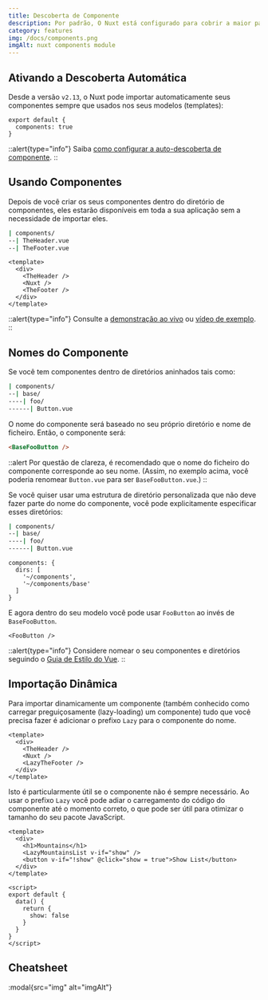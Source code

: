 ```yaml
---
title: Descoberta de Componente
description: Por padrão, O Nuxt está configurado para cobrir a maior parte dos casos de uso. Esta configuração padrão pode ser sobrescrita com o ficheiro nuxt.config.js.
category: features
img: /docs/components.png
imgAlt: nuxt components module
---
```


## Ativando a Descoberta Automática

Desde a versão `v2.13`, o Nuxt pode importar automaticamente seus componentes sempre que usados nos seus modelos (templates):

```js{}[nuxt.config.js]
export default {
  components: true
}
```

::alert{type="info"}
Saiba [como configurar a auto-descoberta de componente](/docs/configuration-glossary/configuration-components#advanced).
::

## Usando Componentes

Depois de você criar os seus componentes dentro do diretório de componentes, eles estarão disponíveis em toda a sua aplicação sem a necessidade de importar eles.

```bash
| components/
--| TheHeader.vue
--| TheFooter.vue
```

```html{}[layouts/default.vue]
<template>
  <div>
    <TheHeader />
    <Nuxt />
    <TheFooter />
  </div>
</template>
```

::alert{type="info"}
Consulte a [demonstração ao vivo](https://codesandbox.io/s/nuxt-components-cou9k) ou [vídeo de exemplo](https://www.youtube.com/watch?v=lQ8OBrgVVr8).
::

## Nomes do Componente

Se você tem componentes dentro de diretórios aninhados tais como:

```bash
| components/
--| base/
----| foo/
------| Button.vue
```

O nome do componente será baseado no seu próprio diretório e nome de ficheiro. Então, o componente será:

```html
<BaseFooButton />
```

::alert
Por questão de clareza, é recomendado que o nome do ficheiro do componente corresponde ao seu nome. (Assim, no exemplo acima, você poderia renomear `Button.vue` para ser `BaseFooButton.vue`.)
::

Se você quiser usar uma estrutura de diretório personalizada que não deve fazer parte do nome do componente, você pode explicitamente especificar esses diretórios:

```bash
| components/
--| base/
----| foo/
------| Button.vue
```

```bash{}[nuxt.config.js]
components: {
  dirs: [
    '~/components',
    '~/components/base'
  ]
}
```

E agora dentro do seu modelo você pode usar `FooButton` ao invés de `BaseFooButton`.

```html{}[pages/index.vue]
<FooButton />
```

::alert{type="info"}
Considere nomear o seu componentes e diretórios seguindo o [Guia de Estilo do Vue](https://v2.vuejs.org/v2/style-guide/).
::

## Importação Dinâmica

Para importar dinamicamente um componente (também conhecido como carregar preguiçosamente (lazy-loading) um componente) tudo que você precisa fazer é adicionar o prefixo `Lazy` para o componente do nome.

```html{}[layouts/default.vue]
<template>
  <div>
    <TheHeader />
    <Nuxt />
    <LazyTheFooter />
  </div>
</template>
```

Isto é particularmente útil se o componente não é sempre necessário. Ao usar o prefixo `Lazy` você pode adiar o carregamento do código do componente até o momento correto, o que pode ser útil para otimizar o tamanho do seu pacote JavaScript.

```html{}[pages/index.vue]
<template>
  <div>
    <h1>Mountains</h1>
    <LazyMountainsList v-if="show" />
    <button v-if="!show" @click="show = true">Show List</button>
  </div>
</template>

<script>
export default {
  data() {
    return {
      show: false
    }
  }
}
</script>
```

## Cheatsheet

:modal{src="img" alt="imgAlt"}
